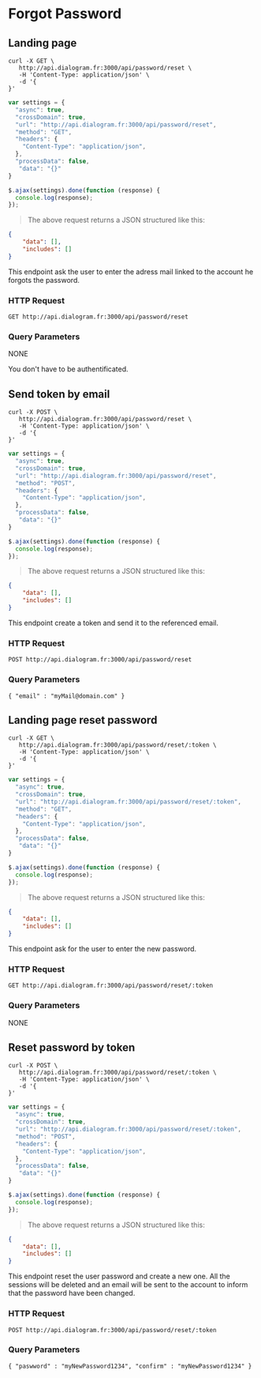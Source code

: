 # Forgot Password

## Landing page

```shell
curl -X GET \
   http://api.dialogram.fr:3000/api/password/reset \
   -H 'Content-Type: application/json' \
   -d '{
}'
```

```javascript
var settings = {
  "async": true,
  "crossDomain": true,
  "url": "http://api.dialogram.fr:3000/api/password/reset",
  "method": "GET",
  "headers": {
    "Content-Type": "application/json",
  },
  "processData": false,
   "data": "{}"
}

$.ajax(settings).done(function (response) {
  console.log(response);
});
```

> The above request returns a JSON structured like this:

```json
{
    "data": [],
    "includes": []
}
```

This endpoint ask the user to enter the adress mail linked to the account he forgots the password.

### HTTP Request

`GET http://api.dialogram.fr:3000/api/password/reset`

### Query Parameters

NONE

<aside class="success">
You don't have to be authentificated.
</aside>

## Send token by email

```shell
curl -X POST \
   http://api.dialogram.fr:3000/api/password/reset \
   -H 'Content-Type: application/json' \
   -d '{
}'
```

```javascript
var settings = {
  "async": true,
  "crossDomain": true,
  "url": "http://api.dialogram.fr:3000/api/password/reset",
  "method": "POST",
  "headers": {
    "Content-Type": "application/json",
  },
  "processData": false,
   "data": "{}"
}

$.ajax(settings).done(function (response) {
  console.log(response);
});
```

> The above request returns a JSON structured like this:

```json
{
    "data": [],
    "includes": []
}
```

This endpoint create a token and send it to the referenced email.

### HTTP Request

`POST http://api.dialogram.fr:3000/api/password/reset`

### Query Parameters

``
{
    "email" : "myMail@domain.com"
}
``

## Landing page reset password

```shell
curl -X GET \
   http://api.dialogram.fr:3000/api/password/reset/:token \
   -H 'Content-Type: application/json' \
   -d '{
}'
```

```javascript
var settings = {
  "async": true,
  "crossDomain": true,
  "url": "http://api.dialogram.fr:3000/api/password/reset/:token",
  "method": "GET",
  "headers": {
    "Content-Type": "application/json",
  },
  "processData": false,
   "data": "{}"
}

$.ajax(settings).done(function (response) {
  console.log(response);
});
```

> The above request returns a JSON structured like this:

```json
{
    "data": [],
    "includes": []
}
```

This endpoint ask for the user to enter the new password.

### HTTP Request

`GET http://api.dialogram.fr:3000/api/password/reset/:token`

### Query Parameters

NONE

## Reset password by token

```shell
curl -X POST \
   http://api.dialogram.fr:3000/api/password/reset/:token \
   -H 'Content-Type: application/json' \
   -d '{
}'
```

```javascript
var settings = {
  "async": true,
  "crossDomain": true,
  "url": "http://api.dialogram.fr:3000/api/password/reset/:token",
  "method": "POST",
  "headers": {
    "Content-Type": "application/json",
  },
  "processData": false,
   "data": "{}"
}

$.ajax(settings).done(function (response) {
  console.log(response);
});
```

> The above request returns a JSON structured like this:

```json
{
    "data": [],
    "includes": []
}
```

This endpoint reset the user password and create a new one.
All the sessions will be deleted and an email will be sent to the account to inform that the password have been changed.

### HTTP Request

`POST http://api.dialogram.fr:3000/api/password/reset/:token`

### Query Parameters

``
{
     "paswword" : "myNewPassword1234",
     "confirm" : "myNewPassword1234"
}
``
